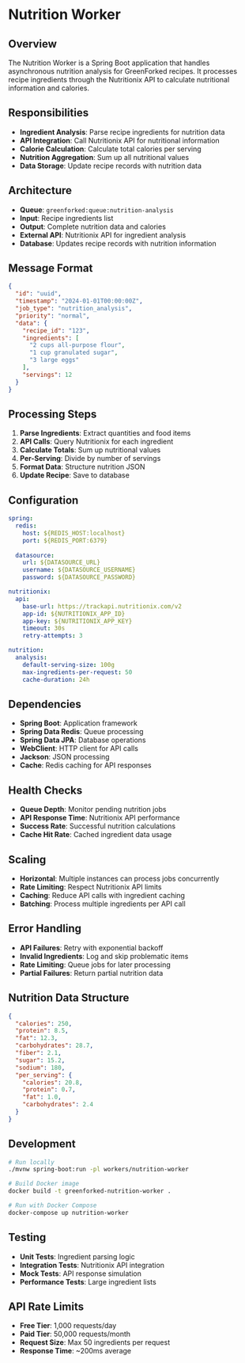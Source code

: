 # Nutrition Worker

## Overview
The Nutrition Worker is a Spring Boot application that handles asynchronous nutrition analysis for GreenForked recipes. It processes recipe ingredients through the Nutritionix API to calculate nutritional information and calories.

## Responsibilities
- **Ingredient Analysis**: Parse recipe ingredients for nutrition data
- **API Integration**: Call Nutritionix API for nutritional information
- **Calorie Calculation**: Calculate total calories per serving
- **Nutrition Aggregation**: Sum up all nutritional values
- **Data Storage**: Update recipe records with nutrition data

## Architecture
- **Queue**: `greenforked:queue:nutrition-analysis`
- **Input**: Recipe ingredients list
- **Output**: Complete nutrition data and calories
- **External API**: Nutritionix API for ingredient analysis
- **Database**: Updates recipe records with nutrition information

## Message Format
```json
{
  "id": "uuid",
  "timestamp": "2024-01-01T00:00:00Z",
  "job_type": "nutrition_analysis",
  "priority": "normal",
  "data": {
    "recipe_id": "123",
    "ingredients": [
      "2 cups all-purpose flour",
      "1 cup granulated sugar",
      "3 large eggs"
    ],
    "servings": 12
  }
}
```

## Processing Steps
1. **Parse Ingredients**: Extract quantities and food items
2. **API Calls**: Query Nutritionix for each ingredient
3. **Calculate Totals**: Sum up nutritional values
4. **Per-Serving**: Divide by number of servings
5. **Format Data**: Structure nutrition JSON
6. **Update Recipe**: Save to database

## Configuration
```yaml
spring:
  redis:
    host: ${REDIS_HOST:localhost}
    port: ${REDIS_PORT:6379}
  
  datasource:
    url: ${DATASOURCE_URL}
    username: ${DATASOURCE_USERNAME}
    password: ${DATASOURCE_PASSWORD}

nutritionix:
  api:
    base-url: https://trackapi.nutritionix.com/v2
    app-id: ${NUTRITIONIX_APP_ID}
    app-key: ${NUTRITIONIX_APP_KEY}
    timeout: 30s
    retry-attempts: 3

nutrition:
  analysis:
    default-serving-size: 100g
    max-ingredients-per-request: 50
    cache-duration: 24h
```

## Dependencies
- **Spring Boot**: Application framework
- **Spring Data Redis**: Queue processing
- **Spring Data JPA**: Database operations
- **WebClient**: HTTP client for API calls
- **Jackson**: JSON processing
- **Cache**: Redis caching for API responses

## Health Checks
- **Queue Depth**: Monitor pending nutrition jobs
- **API Response Time**: Nutritionix API performance
- **Success Rate**: Successful nutrition calculations
- **Cache Hit Rate**: Cached ingredient data usage

## Scaling
- **Horizontal**: Multiple instances can process jobs concurrently
- **Rate Limiting**: Respect Nutritionix API limits
- **Caching**: Reduce API calls with ingredient caching
- **Batching**: Process multiple ingredients per API call

## Error Handling
- **API Failures**: Retry with exponential backoff
- **Invalid Ingredients**: Log and skip problematic items
- **Rate Limiting**: Queue jobs for later processing
- **Partial Failures**: Return partial nutrition data

## Nutrition Data Structure
```json
{
  "calories": 250,
  "protein": 8.5,
  "fat": 12.3,
  "carbohydrates": 28.7,
  "fiber": 2.1,
  "sugar": 15.2,
  "sodium": 180,
  "per_serving": {
    "calories": 20.8,
    "protein": 0.7,
    "fat": 1.0,
    "carbohydrates": 2.4
  }
}
```

## Development
```bash
# Run locally
./mvnw spring-boot:run -pl workers/nutrition-worker

# Build Docker image
docker build -t greenforked-nutrition-worker .

# Run with Docker Compose
docker-compose up nutrition-worker
```

## Testing
- **Unit Tests**: Ingredient parsing logic
- **Integration Tests**: Nutritionix API integration
- **Mock Tests**: API response simulation
- **Performance Tests**: Large ingredient lists

## API Rate Limits
- **Free Tier**: 1,000 requests/day
- **Paid Tier**: 50,000 requests/month
- **Request Size**: Max 50 ingredients per request
- **Response Time**: ~200ms average 